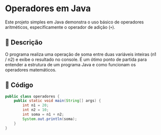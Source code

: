 # Operadores em Java

Este projeto simples em Java demonstra o uso básico de operadores aritméticos, especificamente o operador de adição (`+`).

## 📄 Descrição

O programa realiza uma operação de soma entre duas variáveis inteiras (n1 / n2) e exibe o resultado no console. É um ótimo ponto de partida para entender a estrutura de um programa Java e como funcionam os operadores matemáticos.

## 🧾 Código

```java
public class operadores {
    public static void main(String[] args) {
        int n1 = 20;
        int n2 = 10;
        int soma = n1 + n2;
        System.out.println(soma);
    }
}
